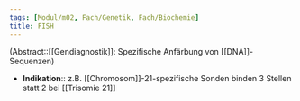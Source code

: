 ```yaml
---
tags: [Modul/m02, Fach/Genetik, Fach/Biochemie]
title: FISH
---
```

(Abstract::[[Gendiagnostik]]: Spezifische Anfärbung von [[DNA]]-Sequenzen)
- **Indikation**:: z.B. [[Chromosom]]-21-spezifische Sonden binden 3 Stellen statt 2 bei [[Trisomie 21]]
